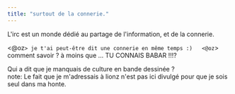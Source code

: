 ```yaml
---
title: "surtout de la connerie."
---
```


L'irc est un monde dédié au partage de l'information, et de la connerie.

<@oz`> je t'ai peut-être dit une connerie en même temps :)  
<@oz`> comment savoir ? à moins que ... TU CONNAIS BABAR !!!?

Qui a dit que je manquais de culture en bande dessinée ?  
note: Le fait que je m'adressais à lionz n'est pas ici divulgé pour que je
sois seul dans ma honte.

